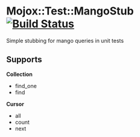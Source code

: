 Mojox::Test::MangoStub [![Build Status](https://travis-ci.org/necrophonic/mojox-test-mangostub.png?branch=master)](https://travis-ci.org/necrophonic/mojox-test-mangostub)
======================

Simple stubbing for mango queries in unit tests

Supports
--------

**Collection**

  - find_one
  - find

**Cursor**

  - all
  - count
  - next



